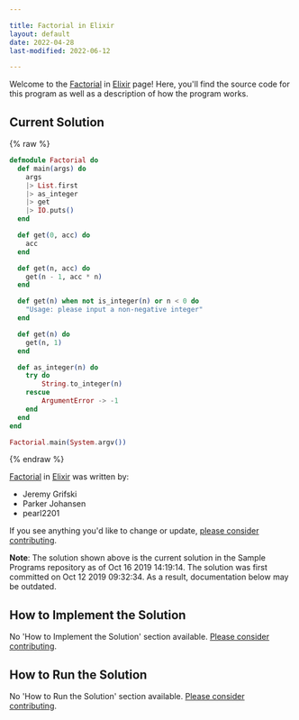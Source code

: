```yaml
---

title: Factorial in Elixir
layout: default
date: 2022-04-28
last-modified: 2022-06-12

---
```


Welcome to the [Factorial](https://sampleprograms.io/projects/factorial) in [Elixir](https://sampleprograms.io/languages/elixir) page! Here, you'll find the source code for this program as well as a description of how the program works.

## Current Solution

{% raw %}

```elixir
defmodule Factorial do
  def main(args) do
    args
    |> List.first
    |> as_integer
    |> get
    |> IO.puts()
  end

  def get(0, acc) do
    acc
  end

  def get(n, acc) do
    get(n - 1, acc * n)
  end

  def get(n) when not is_integer(n) or n < 0 do
    "Usage: please input a non-negative integer"
  end

  def get(n) do
    get(n, 1)
  end

  def as_integer(n) do
    try do
        String.to_integer(n)
    rescue
        ArgumentError -> -1
    end
  end
end

Factorial.main(System.argv())
```

{% endraw %}

[Factorial](https://sampleprograms.io/projects/factorial) in [Elixir](https://sampleprograms.io/languages/elixir) was written by:

- Jeremy Grifski
- Parker Johansen
- pearl2201

If you see anything you'd like to change or update, [please consider contributing](https://github.com/TheRenegadeCoder/sample-programs).

**Note**: The solution shown above is the current solution in the Sample Programs repository as of Oct 16 2019 14:19:14. The solution was first committed on Oct 12 2019 09:32:34. As a result, documentation below may be outdated.

## How to Implement the Solution

No 'How to Implement the Solution' section available. [Please consider contributing](https://github.com/TheRenegadeCoder/sample-programs-website).

## How to Run the Solution

No 'How to Run the Solution' section available. [Please consider contributing](https://github.com/TheRenegadeCoder/sample-programs-website).